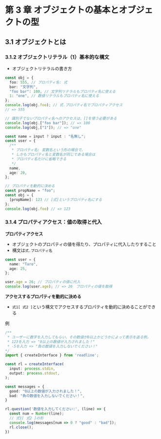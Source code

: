 # 第 3 章 オブジェクトの基本とオブジェクトの型

## 3.1 オブジェクトとは

### 3.1.2 オブジェクトリテラル（1）基本的な構文

- オブジェクトリテラルの書き方

```typescript
const obj = {
  foo: 555, // プロパティ名: 式
  bar: "文字列",
  "foo bar": 100, // 文字列リテラルもプロパティ名に使える
  1: "one", // 数値リテラルもプロパティ名に使える
};
console.log(obj.foo); // 式.プロパティ名でプロパティアクセス
// => 555

// 識別子でないプロパティ名へのアクセスは、[]を使う必要がある
console.log(obj.["foo bar"]); // => 100
console.log(obj,["1"]); // => "one"

const name = input ? input : "名無し";
const user = {
  /**
   * プロパティ名: 変数名という形の場合で、
   * しかもプロパティ名と変数名が同じである場合は
   * プロパティ名だけに省略できる
   */
  name,
  age: 20,
};

// プロパティを動的に決める
const propName = "foo";
const obj = {
  [propName]: 123 // [式]というプロパティ名にする
};
console.log(obj.foo) // => 123
```

### 3.1.4 プロパティアクセス：値の取得と代入

**プロパティアクセス**

- オブジェクトのプロパティの値を得たり、プロパティに代入したりすること
- 構文は`式.プロパティ名`

```typescript
const user = {
  name: "Taro",
  age: 25,
};

user.age = 26; // プロパティの値に代入
console.log(user.age); // => 26　プロパティの値を取得
```

**アクセスするプロパティを動的に決める**

- `式1[ 式2 ]`という構文でアクセスするプロパティを動的に決めることができる

例

```typescript
/**
 * ユーザーに数字を入力してもらい、その数値が0以上かどうかによって表示を返る例。
 * 123を入力 => "0以上の数値が入力されました！"
 * -5を入力 +> "負の数値を入力しないでください！"
*/
import { createInterface } from 'readline';

const rl = createInterface(
  input: process.stdin,
  output: process.stdout,
);

const messages = {
  good: "0以上の数値が入力されました！",
  bad: "負の数値を入力しないでください！",
}

rl.question('数値を入力してください:', (line) => {
  const num = Number(line);
  // 式1[ 式2 ]の形
  console.log(messages[num => 0 ? "good" : "bad"]);
  rl.close();
})
```
